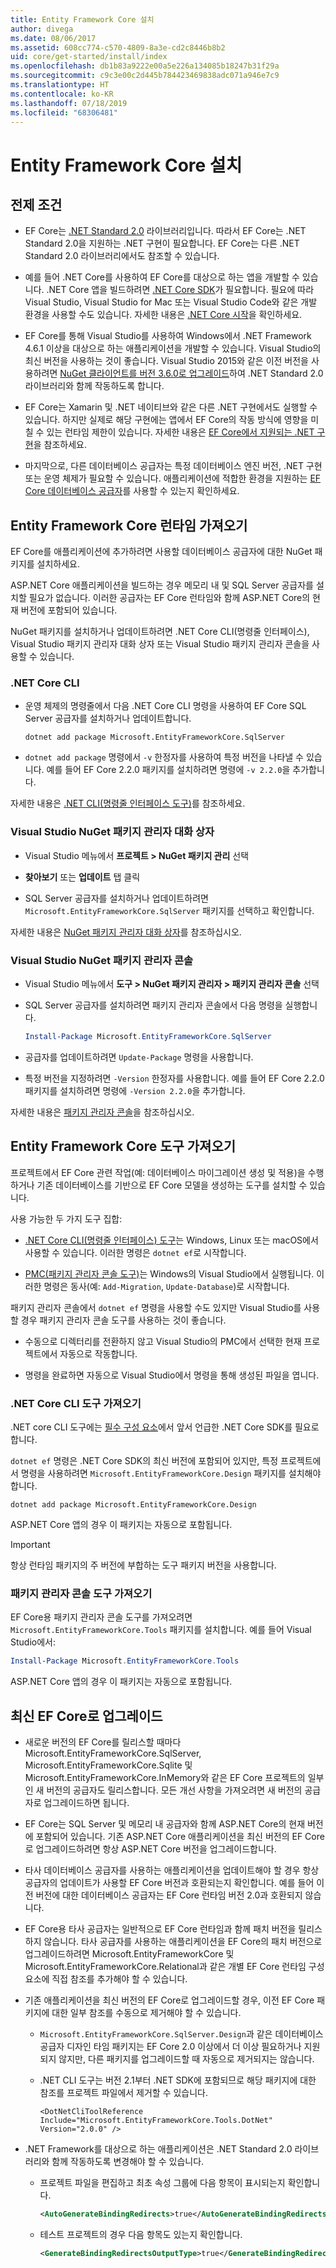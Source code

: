```yaml
---
title: Entity Framework Core 설치
author: divega
ms.date: 08/06/2017
ms.assetid: 608cc774-c570-4809-8a3e-cd2c8446b8b2
uid: core/get-started/install/index
ms.openlocfilehash: db1b83a9222e00a5e226a134085b18247b31f29a
ms.sourcegitcommit: c9c3e00c2d445b784423469838adc071a946e7c9
ms.translationtype: HT
ms.contentlocale: ko-KR
ms.lasthandoff: 07/18/2019
ms.locfileid: "68306481"
---
```

# <a name="installing-entity-framework-core"></a>Entity Framework Core 설치

## <a name="prerequisites"></a>전제 조건

* EF Core는 [.NET Standard 2.0](/dotnet/standard/net-standard) 라이브러리입니다. 따라서 EF Core는 .NET Standard 2.0을 지원하는 .NET 구현이 필요합니다. EF Core는 다른 .NET Standard 2.0 라이브러리에서도 참조할 수 있습니다. 

* 예를 들어 .NET Core를 사용하여 EF Core를 대상으로 하는 앱을 개발할 수 있습니다. .NET Core 앱을 빌드하려면 [.NET Core SDK](https://dotnet.microsoft.com/download)가 필요합니다. 필요에 따라 Visual Studio, Visual Studio for Mac 또는 Visual Studio Code와 같은 개발 환경을 사용할 수도 있습니다. 자세한 내용은 [.NET Core 시작](/dotnet/core/get-started)을 확인하세요.

* EF Core를 통해 Visual Studio를 사용하여 Windows에서 .NET Framework 4.6.1 이상을 대상으로 하는 애플리케이션을 개발할 수 있습니다. Visual Studio의 최신 버전을 사용하는 것이 좋습니다. Visual Studio 2015와 같은 이전 버전을 사용하려면 [NuGet 클라이언트를 버전 3.6.0로 업그레이드](https://www.nuget.org/downloads)하여 .NET Standard 2.0 라이브러리와 함께 작동하도록 합니다.

* EF Core는 Xamarin 및 .NET 네이티브와 같은 다른 .NET 구현에서도 실행할 수 있습니다. 하지만 실제로 해당 구현에는 앱에서 EF Core의 작동 방식에 영향을 미칠 수 있는 런타임 제한이 있습니다. 자세한 내용은 [EF Core에서 지원되는 .NET 구현](xref:core/platforms/index)을 참조하세요.

* 마지막으로, 다른 데이터베이스 공급자는 특정 데이터베이스 엔진 버전, .NET 구현 또는 운영 체제가 필요할 수 있습니다. 애플리케이션에 적합한 환경을 지원하는 [EF Core 데이터베이스 공급자](xref:core/providers/index)를 사용할 수 있는지 확인하세요.

## <a name="get-the-entity-framework-core-runtime"></a>Entity Framework Core 런타임 가져오기

EF Core를 애플리케이션에 추가하려면 사용할 데이터베이스 공급자에 대한 NuGet 패키지를 설치하세요.

ASP.NET Core 애플리케이션을 빌드하는 경우 메모리 내 및 SQL Server 공급자를 설치할 필요가 없습니다. 이러한 공급자는 EF Core 런타임와 함께 ASP.NET Core의 현재 버전에 포함되어 있습니다.  

NuGet 패키지를 설치하거나 업데이트하려면 .NET Core CLI(명령줄 인터페이스), Visual Studio 패키지 관리자 대화 상자 또는 Visual Studio 패키지 관리자 콘솔을 사용할 수 있습니다.

### <a name="net-core-cli"></a>.NET Core CLI

* 운영 체제의 명령줄에서 다음 .NET Core CLI 명령을 사용하여 EF Core SQL Server 공급자를 설치하거나 업데이트합니다.

  ``` Console
  dotnet add package Microsoft.EntityFrameworkCore.SqlServer
  ```

* `dotnet add package` 명령에서 `-v` 한정자를 사용하여 특정 버전을 나타낼 수 있습니다. 예를 들어 EF Core 2.2.0 패키지를 설치하려면 명령에 `-v 2.2.0`을 추가합니다.

자세한 내용은 [.NET CLI(명령줄 인터페이스 도구)](/dotnet/core/tools/)를 참조하세요.

### <a name="visual-studio-nuget-package-manager-dialog"></a>Visual Studio NuGet 패키지 관리자 대화 상자

* Visual Studio 메뉴에서 **프로젝트 > NuGet 패키지 관리** 선택

* **찾아보기** 또는 **업데이트** 탭 클릭

* SQL Server 공급자를 설치하거나 업데이트하려면 `Microsoft.EntityFrameworkCore.SqlServer` 패키지를 선택하고 확인합니다.

자세한 내용은 [NuGet 패키지 관리자 대화 상자](/nuget/tools/package-manager-ui)를 참조하십시오.

### <a name="visual-studio-nuget-package-manager-console"></a>Visual Studio NuGet 패키지 관리자 콘솔

* Visual Studio 메뉴에서 **도구 > NuGet 패키지 관리자 > 패키지 관리자 콘솔** 선택

* SQL Server 공급자를 설치하려면 패키지 관리자 콘솔에서 다음 명령을 실행합니다.

  ``` PowerShell  
  Install-Package Microsoft.EntityFrameworkCore.SqlServer
  ```
* 공급자를 업데이트하려면 `Update-Package` 명령을 사용합니다.

* 특정 버전을 지정하려면 `-Version` 한정자를 사용합니다. 예를 들어 EF Core 2.2.0 패키지를 설치하려면 명령에 `-Version 2.2.0`을 추가합니다.

자세한 내용은 [패키지 관리자 콘솔](/nuget/tools/package-manager-console)을 참조하십시오.

## <a name="get-the-entity-framework-core-tools"></a>Entity Framework Core 도구 가져오기

프로젝트에서 EF Core 관련 작업(예: 데이터베이스 마이그레이션 생성 및 적용)을 수행하거나 기존 데이터베이스를 기반으로 EF Core 모델을 생성하는 도구를 설치할 수 있습니다.

사용 가능한 두 가지 도구 집합:

* [.NET Core CLI(명령줄 인터페이스) 도구](xref:core/miscellaneous/cli/dotnet)는 Windows, Linux 또는 macOS에서 사용할 수 있습니다. 이러한 명령은 `dotnet ef`로 시작합니다. 

* [PMC(패키지 관리자 콘솔 도구)](xref:core/miscellaneous/cli/powershell)는 Windows의 Visual Studio에서 실행됩니다. 이러한 명령은 동사(예: `Add-Migration`, `Update-Database`)로 시작합니다.

패키지 관리자 콘솔에서 `dotnet ef` 명령을 사용할 수도 있지만 Visual Studio를 사용할 경우 패키지 관리자 콘솔 도구를 사용하는 것이 좋습니다.

* 수동으로 디렉터리를 전환하지 않고 Visual Studio의 PMC에서 선택한 현재 프로젝트에서 자동으로 작동합니다.  

* 명령을 완료하면 자동으로 Visual Studio에서 명령을 통해 생성된 파일을 엽니다.

<a name="cli"></a>

### <a name="get-the-net-core-cli-tools"></a>.NET Core CLI 도구 가져오기

.NET core CLI 도구에는 [필수 구성 요소](#prerequisites)에서 앞서 언급한 .NET Core SDK를 필요로 합니다.

`dotnet ef` 명령은 .NET Core SDK의 최신 버전에 포함되어 있지만, 특정 프로젝트에서 명령을 사용하려면 `Microsoft.EntityFrameworkCore.Design` 패키지를 설치해야 합니다.

``` Console 
dotnet add package Microsoft.EntityFrameworkCore.Design 
``` 

ASP.NET Core 앱의 경우 이 패키지는 자동으로 포함됩니다.

> [!IMPORTANT]      
> 항상 런타임 패키지의 주 버전에 부합하는 도구 패키지 버전을 사용합니다.

### <a name="get-the-package-manager-console-tools"></a>패키지 관리자 콘솔 도구 가져오기

EF Core용 패키지 관리자 콘솔 도구를 가져오려면 `Microsoft.EntityFrameworkCore.Tools` 패키지를 설치합니다. 예를 들어 Visual Studio에서:

``` PowerShell  
Install-Package Microsoft.EntityFrameworkCore.Tools
``` 

ASP.NET Core 앱의 경우 이 패키지는 자동으로 포함됩니다.

## <a name="upgrading-to-the-latest-ef-core"></a>최신 EF Core로 업그레이드

* 새로운 버전의 EF Core를 릴리스할 때마다 Microsoft.EntityFrameworkCore.SqlServer, Microsoft.EntityFrameworkCore.Sqlite 및 Microsoft.EntityFrameworkCore.InMemory와 같은 EF Core 프로젝트의 일부인 새 버전의 공급자도 릴리스합니다. 모든 개선 사항을 가져오려면 새 버전의 공급자로 업그레이드하면 됩니다. 

* EF Core는 SQL Server 및 메모리 내 공급자와 함께 ASP.NET Core의 현재 버전에 포함되어 있습니다. 기존 ASP.NET Core 애플리케이션을 최신 버전의 EF Core로 업그레이드하려면 항상 ASP.NET Core 버전을 업그레이드합니다.

* 타사 데이터베이스 공급자를 사용하는 애플리케이션을 업데이트해야 할 경우 항상 공급자의 업데이트가 사용할 EF Core 버전과 호환되는지 확인합니다. 예를 들어 이전 버전에 대한 데이터베이스 공급자는 EF Core 런타임 버전 2.0과 호환되지 않습니다.

* EF Core용 타사 공급자는 일반적으로 EF Core 런타임과 함께 패치 버전을 릴리스하지 않습니다. 타사 공급자를 사용하는 애플리케이션을 EF Core의 패치 버전으로 업그레이드하려면 Microsoft.EntityFrameworkCore 및 Microsoft.EntityFrameworkCore.Relational과 같은 개별 EF Core 런타임 구성 요소에 직접 참조를 추가해야 할 수 있습니다.

* 기존 애플리케이션을 최신 버전의 EF Core로 업그레이드할 경우, 이전 EF Core 패키지에 대한 일부 참조를 수동으로 제거해야 할 수 있습니다.

  * `Microsoft.EntityFrameworkCore.SqlServer.Design`과 같은 데이터베이스 공급자 디자인 타임 패키지는 EF Core 2.0 이상에서 더 이상 필요하거나 지원되지 않지만, 다른 패키지를 업그레이드할 때 자동으로 제거되지는 않습니다.

  * .NET CLI 도구는 버전 2.1부터 .NET SDK에 포함되므로 해당 패키지에 대한 참조를 프로젝트 파일에서 제거할 수 있습니다.

    ```
    <DotNetCliToolReference Include="Microsoft.EntityFrameworkCore.Tools.DotNet" Version="2.0.0" />
    ```

* .NET Framework를 대상으로 하는 애플리케이션은 .NET Standard 2.0 라이브러리와 함께 작동하도록 변경해야 할 수 있습니다.

  * 프로젝트 파일을 편집하고 최초 속성 그룹에 다음 항목이 표시되는지 확인합니다.

    ``` xml
    <AutoGenerateBindingRedirects>true</AutoGenerateBindingRedirects>
    ```

  * 테스트 프로젝트의 경우 다음 항목도 있는지 확인합니다.

    ``` xml
    <GenerateBindingRedirectsOutputType>true</GenerateBindingRedirectsOutputType>
    ```
